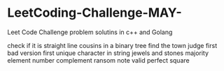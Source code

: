 # LeetCoding-Challenge-MAY-
Leet Code Challenge problem solutins in c++ and Golang

check if it is straight line
cousins in a binary tree
find the town judge
first bad version
first unique character in  string
jewels and stones
majority element
number complement
ransom note
valid perfect square
